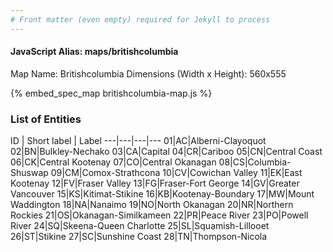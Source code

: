 ```yaml
---
# Front matter (even empty) required for Jekyll to process
---
```


#### JavaScript Alias: maps/britishcolumbia

Map Name: Britishcolumbia
Dimensions (Width x Height): 560x555



{% embed_spec_map britishcolumbia-map.js %}

### List of Entities

ID | Short label | Label
---|---|---|---
01|AC|Alberni-Clayoquot
02|BN|Bulkley-Nechako
03|CA|Capital
04|CR|Cariboo
05|CN|Central Coast
06|CK|Central Kootenay
07|CO|Central Okanagan
08|CS|Columbia-Shuswap
09|CM|Comox-Strathcona
10|CV|Cowichan Valley
11|EK|East Kootenay
12|FV|Fraser Valley
13|FG|Fraser-Fort George
14|GV|Greater Vancouver
15|KS|Kitimat-Stikine
16|KB|Kootenay-Boundary
17|MW|Mount Waddington
18|NA|Nanaimo
19|NO|North Okanagan
20|NR|Northern Rockies
21|OS|Okanagan-Similkameen
22|PR|Peace River
23|PO|Powell River
24|SQ|Skeena-Queen Charlotte
25|SL|Squamish-Lillooet
26|ST|Stikine
27|SC|Sunshine Coast
28|TN|Thompson-Nicola

